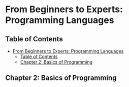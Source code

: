 # From Beginners to Experts: Programming Languages
## Table of Contents
- [From Beginners to Experts: Programming Languages](#from-beginners-to-experts-programming-languages)
  - [Table of Contents](#table-of-contents)
  - [Chapter 2: Basics of Programming](#chapter-2-basics-of-programming)

## Chapter 2: Basics of Programming